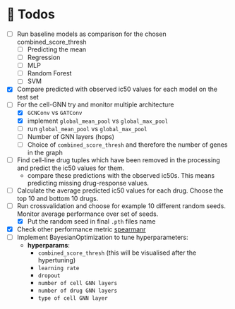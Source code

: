 
# :calendar: Todos 

- [ ] Run baseline models as comparison for the chosen combined_score_thresh
    - [ ] Predicting the mean
    - [ ] Regression
    - [ ] MLP
    - [ ] Random Forest 
    - [ ] SVM
- [x] Compare predicted with observed ic50 values for each model on the test set
- [ ] For the cell-GNN try and monitor multiple architecture
    - [x] `GCNConv` vs `GATConv`
    - [x] implement `global_mean_pool` vs `global_max_pool`
    - [ ] run `global_mean_pool` vs `global_max_pool`
    - [ ] Number of GNN layers (hops)
    - [ ] Choice of `combined_score_thresh` and therefore the number of genes in the graph
- [ ] Find cell-line drug tuples which have been removed in the processing and predict the ic50 values for them. 
    - compare these predictions with the observed ic50s. This means predicting missing drug-response values.    
- [ ] Calculate the average predicted ic50 values for each drug. Choose the top 10 and bottom 10 drugs.
- [ ] Run crossvalidation and choose for example 10 different random seeds. Monitor average performance over set of seeds.
    - [x] Put the random seed in final `.pth` files name
- [x] Check other performance metric [spearmanr](https://docs.scipy.org/doc/scipy/reference/generated/scipy.stats.spearmanr.html)
- [ ] Implement BayesianOptimization to tune hyperparameters:
    - __hyperparams__:
        - `combined_score_thresh` (this will be visualised after the hypertuning)
        - `learning rate`
        - `dropout`
        - `number of cell GNN layers`
        - `number of drug GNN layers`
        - `type of cell GNN layer`